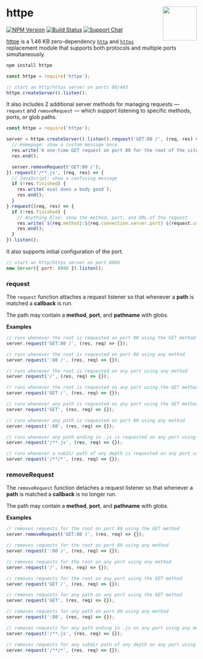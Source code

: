 # httpe [<img src="https://jonathantneal.github.io/node-logo.svg" alt="" width="90" height="90" align="right">][httpe]

[![NPM Version][npm-img]][npm-url]
[![Build Status][cli-img]][cli-url]
[![Support Chat][git-img]][git-url]

[httpe] is a 1.46 KB zero-dependency [`http`] and [`https`] replacement module
that supports both protocols and multiple ports simultaneously.

```bash
npm install httpe
```

```js
const httpe = require('httpe');

// start an http/https server on ports 80/443
httpe.createServer().listen();
```

It also includes 2 additional server methods for managing requests — `request`
and `removeRequest` — which support listening to specific methods, ports, or
glob paths.

```js
const httpe = require('httpe');

server = httpe.createServer().listen().request('GET:80 /', (req, res) => {
  // Homepage: show a custom message once
  res.write('A one-time GET request on port 80 for the root of the site');
  res.end();

  server.removeRequest('GET:80 /');
}).request('/**.js', (req, res) => {
  // JavaScript: show a confusing message
  if (!res.finished) {
    res.write(`eval does a body good`);
    res.end();
  }
}.request((req, res) => {
  if (!res.finished) {
    // Anything Else: show the method, port, and URL of the request
    res.write(`${req.method}:${req.connection.server.port} ${request.url}`);
    res.end();
  }
}).listen();
```

It also supports initial configuration of the port.

```js
// start an http/https server on port 8080
new Server({ port: 8080 }).listen();
```

### request

The `request` function attaches a request listener so that whenever a **path**
is matched a **callback** is run.

The path may contain a **method**, **port**, and **pathname** with globs.

**Examples**

```js
// runs whenever the root is requested on port 80 using the GET method
server.request('GET:80 /', (res, req) => {});

// runs whenever the root is requested on port 80 using any method
server.request(':80 /', (res, req) => {});

// runs whenever the root is requested on any port using any method
server.request('/', (res, req) => {});

// runs whenever the root is requested on any port using the GET method
server.request('GET /', (res, req) => {});

// runs whenever any path is requested on any port using the GET method
server.request('GET', (res, req) => {});

// runs whenever any path is requested on port 80 using any method
server.request(':80', (res, req) => {});

// runs whenever any path ending in .js is requested on any port using any method
server.request('/**.js', (res, req) => {});

// runs whenever a subdir path of any depth is requested on any port using any method
server.request('/**/*', (res, req) => {});
```

### removeRequest

The `removeRequest` function detaches a request listener so that whenever a
**path** is matched a **callback** is no longer run.

The path may contain a **method**, **port**, and **pathname** with globs.

**Examples**

```js
// removes requests for the root on port 80 using the GET method
server.removeRequest('GET:80 /', (res, req) => {});

// removes requests for the root on port 80 using any method
server.request(':80 /', (res, req) => {});

// removes requests for the root on any port using any method
server.request('/', (res, req) => {});

// removes requests for the root on any port using the GET method
server.request('GET /', (res, req) => {});

// removes requests for any path on any port using the GET method
server.request('GET', (res, req) => {});

// removes requests for any path on port 80 using any method
server.request(':80', (res, req) => {});

// removes requests for any path ending in .js on any port using any method
server.request('/**.js', (res, req) => {});

// removes requests for any subdir path of any depth on any port using any method
server.request('/**/*', (res, req) => {});
```

[cli-img]: https://img.shields.io/travis/jonathantneal/httpe.svg
[cli-url]: https://travis-ci.org/jonathantneal/httpe
[git-img]: https://img.shields.io/badge/support-chat-blue.svg
[git-url]: https://gitter.im/postcss/postcss
[npm-img]: https://img.shields.io/npm/v/httpe.svg
[npm-url]: https://www.npmjs.com/package/httpe

[`http`]: https://nodejs.org/api/http.html
[`https`]: https://nodejs.org/api/https.html
[httpe]: https://github.com/jonathantneal/httpe
